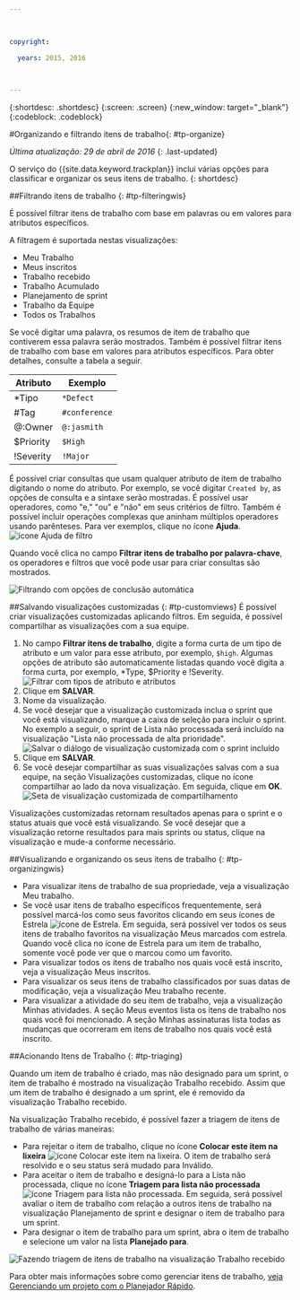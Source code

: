```yaml
---

 

copyright:

  years: 2015, 2016

 

---
```


{:shortdesc: .shortdesc}
{:screen: .screen}
{:new_window: target="_blank"}
{:codeblock: .codeblock}

#Organizando e filtrando itens de trabalho{: #tp-organize}  

*Última atualização: 29 de abril de 2016*
{: .last-updated}

O serviço do {{site.data.keyword.trackplan}} inclui várias opções para classificar e organizar os seus itens de trabalho.
{: shortdesc}

##Filtrando itens de trabalho {: #tp-filteringwis}

É possível filtrar itens de trabalho com base em palavras ou em valores para atributos específicos. 

A filtragem é suportada nestas visualizações:   
- Meu Trabalho
- Meus inscritos
- Trabalho recebido
- Trabalho Acumulado
- Planejamento de sprint
- Trabalho da Equipe
- Todos os Trabalhos

Se você digitar uma palavra, os resumos de item de trabalho que contiverem essa palavra serão mostrados. Também é possível filtrar itens de trabalho com base em
valores para atributos específicos. Para obter detalhes, consulte a tabela a seguir.

| Atributo |Exemplo | 
|-------|-------|
|*Tipo  | `*Defect` |
|#Tag  | `#conference`| 
|@:Owner  | `@:jasmith`|
|$Priority|`$High`|
|!Severity|`!Major`|       
   

É possível criar consultas que usam qualquer atributo de item de trabalho digitando o nome do atributo. Por exemplo, se você digitar `Created
by`, as opções de consulta e a sintaxe serão mostradas. É possível usar operadores, como "e," "ou" e "não" em seus critérios de filtro. Também é possível
incluir operações complexas que aninham múltiplos operadores usando parênteses. Para ver exemplos, clique no ícone **Ajuda**.
![ícone Ajuda de filtro](images/filter_helpicon.png)

Quando você clica no campo **Filtrar itens de trabalho por palavra-chave**, os operadores e filtros que você pode usar para criar consultas são mostrados.

![Filtrando com opções de conclusão automática](images/filterMenu2.png)

##Salvando visualizações customizadas {: #tp-customviews}
É possível criar visualizações customizadas aplicando filtros. Em seguida, é possível compartilhar as visualizações com a sua equipe.    

1. No campo **Filtrar itens de trabalho**, digite a forma curta de um tipo de atributo e um valor para esse atributo, por exemplo,
`$high`. Algumas opções de atributo são automaticamente listadas quando você digita a forma curta, por exemplo, *Type, $Priority e !Severity.
![Filtrar com tipos de atributo e atributos](images/filterAttributes.png)
2. Clique em **SALVAR**.
3. Nome da visualização. 
4. Se você desejar que a visualização customizada inclua o sprint que você está visualizando, marque a caixa de seleção para incluir o sprint. No exemplo a
seguir, o sprint de Lista não processada será incluído na visualização "Lista não processada de alta prioridade".
![Salvar o diálogo de visualização customizada com o sprint incluído](images/filterIncludeSprints.png)
5. Clique em **SALVAR**. 
6. Se você desejar compartilhar as suas visualizações salvas com a sua equipe, na seção Visualizações customizadas, clique no ícone compartilhar ao lado da
nova visualização. Em seguida, clique em **OK**.
![Seta de visualização customizada de compartilhamento](images/filterShare.png)

Visualizações customizadas retornam resultados apenas para o sprint e o status atuais que você está visualizando. Se você desejar que a visualização retorne
resultados para mais sprints ou status, clique na visualização e mude-a conforme necessário.

##Visualizando e organizando os seus itens de trabalho {: #tp-organizingwis}

- Para visualizar itens de trabalho de sua propriedade, veja a visualização Meu trabalho. 
- Se você usar itens de trabalho específicos frequentemente, será possível marcá-los como seus favoritos clicando em seus ícones de Estrela <img class="inline"  src="./images/star.gif" alt="ícone de Estrela">. Em seguida, será possível ver todos os seus itens de trabalho favoritos na visualização Meus
marcados com estrela. Quando você clica no ícone de Estrela para um item de trabalho, somente você pode ver que o marcou como um favorito.  
- Para visualizar todos os itens de trabalho nos quais você está inscrito, veja a visualização Meus inscritos.
- Para visualizar os seus itens de trabalho classificados por suas datas de modificação, veja a visualização Meu trabalho recente.
- Para visualizar a atividade do seu item de trabalho, veja a visualização Minhas atividades. A seção Meus eventos lista os itens de trabalho nos quais você
foi mencionado. A seção Minhas assinaturas lista todas as mudanças que ocorreram em itens de trabalho nos quais você está inscrito.

##Acionando Itens de Trabalho {: #tp-triaging}

Quando um item de trabalho é criado, mas não designado para um sprint, o item de trabalho é mostrado na visualização Trabalho recebido.
Assim que um item de trabalho é designado a um sprint, ele é removido da visualização Trabalho recebido.

Na visualização Trabalho recebido, é possível fazer a triagem de itens de trabalho de várias maneiras: 
- Para rejeitar o item de trabalho, clique no ícone **Colocar este item na lixeira**
<img class="inline"  src="./images/trash.gif" alt="ícone Colocar este item na lixeira">. O item de trabalho será resolvido e o seu status será mudado para Inválido.
- Para aceitar o item de trabalho e designá-lo para a Lista não processada, clique no ícone **Triagem para lista não processada**
<img  class="inline" src="./images/triage.gif" alt="ícone Triagem para lista não processada">. Em seguida, será possível avaliar o item de trabalho com relação a outros itens de trabalho na visualização
Planejamento de sprint e designar o item de trabalho para um sprint.
- Para designar o item de trabalho para um sprint, abra o item de trabalho e selecione um
valor na lista **Planejado para**.

![Fazendo triagem de itens de trabalho na visualização Trabalho recebido](images/incoming_work_attributes.png)  

Para obter mais informações sobre como gerenciar itens de trabalho,
[veja
Gerenciando um projeto com o Planejador Rápido](http://www.ibm.com/support/knowledgecenter/SSYMRC_6.0.1/com.ibm.team.concert.tutorial.doc/topics/tut_quick_planner_lesson.html).
